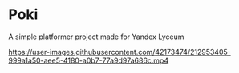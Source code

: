 # Poki
A simple platformer project made for Yandex Lyceum


https://user-images.githubusercontent.com/42173474/212953405-999a1a50-aee5-4180-a0b7-77a9d97a686c.mp4

